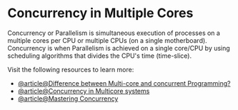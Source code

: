 # Concurrency in Multiple Cores

Concurrency or Parallelism is simultaneous execution of processes on a multiple cores per CPU or multiple CPUs (on a single motherboard). Concurrency is when Parallelism is achieved on a single core/CPU by using scheduling algorithms that divides the CPU's time (time-slice).

Visit the following resources to learn more:

- [@article@Difference between Multi-core and concurrent Programming?](https://stackoverflow.com/questions/5372861/what-is-the-difference-between-multicore-and-concurrent-programming)
- [@article@Concurrency in Multicore systems](https://cs.stackexchange.com/questions/140793/concurrency-in-multiple-core)
- [@article@Mastering Concurrency](https://www.harrisonclarke.com/blog/mastering-concurrency-a-guide-for-software-engineers)